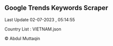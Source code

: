 

## Google Trends Keywords Scraper 
 
Last Update 02-07-2023 , 05:14:55

Country List :
VIETNAM.json



© Abdul Muttaqin 
